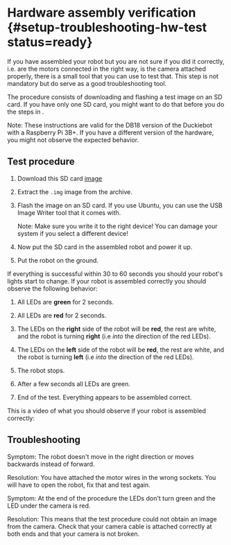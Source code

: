 # Hardware assembly verification {#setup-troubleshooting-hw-test status=ready}

If you have assembled your robot but you are not sure if you did it correctly, i.e. are the motors connected in the right way, is the camera attached properly, there is a small tool that you can use to test that. This step is not mandatory but do serve as a good troubleshooting tool.

The procedure consists of downloading and flashing a test image on an SD card. If you have only one SD card, you might want to do that before you do the steps in [](#setup-duckiebot).

Note: These instructions are valid for the DB18 version of the Duckiebot with a Raspberry Pi 3B+. If you have a different version of the hardware, you might not observe the expected behavior.

## Test procedure

1. Download this SD card [image](https://duckietown-public-storage.s3.amazonaws.com/disk_image/DB18_hw_test_image_13_07_2020_shrunk.img.gz)

2. Extract the `.img` image from the archive.

3. Flash the image on an SD card. If you use Ubuntu, you can use the USB Image Writer tool that it comes with.

    Note: Make sure you write it to the right device! You can damage your system if you select a different device!
    
4. Now put the SD card in the assembled robot and power it up. 

5. Put the robot on the ground. 

If everything is successful within 30 to 60 seconds you should your robot's lights start to change. If your robot is assembled correctly you should observe the following behavior:

1. All LEDs are __green__ for 2 seconds.

2. All LEDs are __red__ for 2 seconds.

3. The LEDs on the __right__ side of the robot will be __red__, the rest are white, and the robot is turning __right__ (i.e _into_ the direction of the red LEDs).

4. The LEDs on the __left__ side of the robot will be __red__, the rest are white, and the robot is turning __left__ (i.e _into_ the direction of the red LEDs).

5. The robot stops.

6. After a few seconds all LEDs are green.

7. End of the test. Everything appears to be assembled correct.

This is a video of what you should observe if your robot is assembled correctly:

<dtvideo src="vimeo:438103873"/>  


## Troubleshooting

Symptom: The robot doesn't move in the right direction or moves backwards instead of forward.

Resolution: You have attached the motor wires in the wrong sockets. You will have to open the robot, fix that and test again.

Symptom: At the end of the procedure the LEDs don't turn green and the LED under the camera is red.

Resolution: This means that the test procedure could not obtain an image from the camera. Check that your camera cable is attached correctly at both ends and that your camera is not broken.
